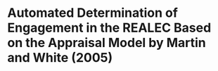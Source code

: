 # Automated Determination of Engagement in the REALEC Based on the Appraisal Model by Martin and White (2005)
